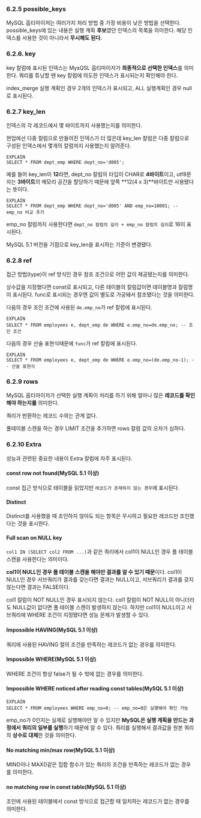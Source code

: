 ### 6.2.5 possible_keys

MySQL 옵티마이저는 여러가지 처리 방법 중 가장 비용이 낮은 방법을 선택한다. possible_keys에 있는 내용은 실행 계획 **후보**였던 인덱스의 목록을 의미한다. 해당 인덱스를 사용한 것이 아니라서 **무시해도 된다.**



### 6.2.6. key

key 칼럼에 표시된 인덱스는 MysQSL 옵티마이저가 **최종적으로 선택한 인덱스**를 의미한다. 쿼리를 튜닝할 땐 key 칼럼에 의도한 인덱스가 표시되는지 확인해야 한다.

index_merge 실행 계획인 경우 2개의 인덱스가 표시되고, ALL 실행계획인 경우 null로 표시된다.



### 6.2.7 key_len

인덱스의 각 레코드에서 몇 바이트까지 사용했는지를 의미한다. 

현업에선 다중 칼럼으로 만들어진 인덱스가 더 많은데 key_len 칼럼은 다중 칼럼으로 구성된 인덱스에서 몇개의 칼럼까지 사용했는지 알려준다.

```mysql
EXPLAIN
SELECT * FROM dept_emp WHERE dept_no='d005';
```

예를 들어 key_len이 **12**라면, dept_no 칼럼의 타입이 CHAR로 **4바이트**이고, utf8문자는 **3바이트**의 메모리 공간을 할당하기 때문에 앞쪽 **12(4 x 3)**바이트만 사용됐다는 뜻이다.

```mysql
EXPLAIN
SELECT * FROM dept_emp WHERE dept_no='d005' AND emp_no=10001; -- emp_no 비교 추가
```

emp_no 칼럼까지 사용한다면 `dept_no 칼럼의 길이 + emp_no 칼럼의 길이`로 16이 표시된다.

MySQL 5.1 버전을 기점으로 key_len을 표시하는 기준이 변경됐다.



### 6.2.8 ref

접근 방법(type)이 ref 방식인 경우 참조 조건으로 어떤 값이 제공됐는지를 의미한다.

상수값을 지정했다면 const로 표시되고, 다른 테이블의 칼럼값이면 테이블명과 칼럼명이 표시된다. func로 표시되는 경우엔 값이 별도로 가공돼서 참조됐다는 것을 의미한다.

다음의 경우 조인 조건에 사용된 `de.emp_no`가 ref 칼럼에 표시된다.

```mysql
EXPLAIN
SELECT * FROM employees e, dept_emp de WHERE e.emp_no=de.emp_no; -- 조인 조건
```

다음의 경우 산술 표현식때문에 `func`가 ref 칼럼에 표시된다.

```mysql
EXPLAIN
SELECT * FROM employees e, dept_emp de WHERE e.emp_no=(de.emp_no-1); -- 산술 표현식
```



### 6.2.9 rows

MySQL 옵티마이저가 선택한 실행 계획이 처리를 하기 위해 얼마나 많은 **레코드를 확인해야 하는지를** 의미한다.

쿼리가 반환하는 레코드 수와는 관계 없다.

풀테이블 스캔을 하는 경우 LIMIT 조건을 추가하면 rows 칼럼 값의 오차가 심하다.



### 6.2.10 Extra

성능과 관련된 중요한 내용이 Extra 칼럼에 자주 표시된다.

#### const row not found(MySQL 5.1 이상)

const 접근 방식으로 테이블을 읽었지만 `레코드가 존재하지 않는 경우`에 표시된다.

#### Distinct

Distinct를 사용했을 때 조인하지 않아도 되는 항목은 무시하고 필요한 레코드만 조인했다는 것을 표시한다.

#### Full scan on NULL key

`col1 IN (SELECT col2 FROM ...)`과 같은 쿼리에서 col1이 NULL인 경우 풀 테이블 스캔을 사용한다는 의미이다.

**col1이 NULL인 경우 풀 테이블 스캔을 해야만 결과를 알 수 있기 때문**이다. col1이 NULL인 경우 서브쿼리가 결과를 갖는다면 결과는 NULL이고, 서브쿼리가 결과를 갖지 않는다면 결과는 FALSE이다.

col1 칼럼이 NOT NULL인 경우 표시되지 않는다. col1 칼럼이 NOT NULL이 아니더라도 NULL값이 없다면 풀 테이블 스캔이 발생하지 않는다. 하지만 col1이 NULL이고 서브쿼리에 WHERE 조건이 지정됐다면 성능 문제가 발생할 수 있다.

#### Impossible HAVING(MySQL 5.1 이상)

쿼리에 사용된 HAVING 절의 조건을 만족하는 레코드가 없는 경우를 의미한다.

#### Impossible WHERE(MySQL 5.1 이상)

WHERE 조건이 항상 false가 될 수 밖에 없는 경우를 의미한다.

#### Impossible WHERE noticed after reading const tables(MySQL 5.1 이상)

```mysql
EXPLAIN
SELECT * FROM employees WHERE emp_no=0; -- emp_no=0은 실행해야 확인 가능
```

emp_no가 0인지는 실제로 실행해야만 알 수 있지만 **MySQL은 실행 계획을 만드는 과정에서 쿼리의 일부를 실행**하기 때문에 알 수 있다. 쿼리를 실행해서 결과값을 원본 쿼리의 **상수로 대체**한 것을 의미한다.

#### No matching min/max row(MySQL 5.1 이상)

MIN()이나 MAX()같은 집합 함수가 있는 쿼리의 조건을 만족하는 레코드가 없는 경우를 의미한다.

#### no matching row in const table(MySQL 5.1 이상)

조인에 사용된 테이블에서 const 방식으로 접근할 때 일치하는 레코드가 없는 경우를 의미한다.